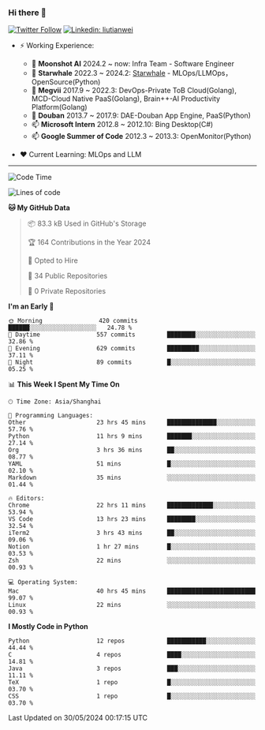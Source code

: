 ### Hi there 👋

[![Twitter Follow](https://img.shields.io/twitter/follow/tianweidut?style=social)](https://twitter.com/tianweidut)
[![Linkedin: liutianwei](https://img.shields.io/badge/-liutianwei-blue?style=flat-square&logo=Linkedin&logoColor=white&link=https://www.linkedin.com/in/liutianwei/)](https://www.linkedin.com/in/liutianwei/)

- ⚡ Working Experience:
  - 🔭 **Moonshot AI**  2024.2 ~ now: Infra Team - Software Engineer
  - 🌱 **Starwhale** 2022.3 ~ 2024.2: [Starwhale](https://github.com/star-whale/starwhale) - MLOps/LLMOps，OpenSource(Python)
  - 🌱 **Megvii** 2017.9 ~ 2022.3: DevOps-Private ToB Cloud(Golang), MCD-Cloud Native PaaS(Golang), Brain++-AI Productivity Platform(Golang)
  - 🌱 **Douban** 2013.7 ~ 2017.9: DAE-Douban App Engine, PaaS(Python)
  - 📫 **Microsoft Intern** 2012.8 ~ 2012.10: Bing Desktop(C#)
  - 📫 **Google Summer of Code** 2012.3 ~ 2013.3: OpenMonitor(Python)

- ❤️ Current Learning: MLOps and LLM

---
<!--START_SECTION:waka-->
![Code Time](http://img.shields.io/badge/Code%20Time-5%2C406%20hrs%2057%20mins-blue)

![Lines of code](https://img.shields.io/badge/From%20Hello%20World%20I%27ve%20Written-1.3%20million%20lines%20of%20code-blue)

**🐱 My GitHub Data** 

> 📦 83.3 kB Used in GitHub's Storage 
 > 
> 🏆 164 Contributions in the Year 2024
 > 
> 💼 Opted to Hire
 > 
> 📜 34 Public Repositories 
 > 
> 🔑 0 Private Repositories 
 > 
**I'm an Early 🐤** 

```text
🌞 Morning                420 commits         ██████░░░░░░░░░░░░░░░░░░░   24.78 % 
🌆 Daytime                557 commits         ████████░░░░░░░░░░░░░░░░░   32.86 % 
🌃 Evening                629 commits         █████████░░░░░░░░░░░░░░░░   37.11 % 
🌙 Night                  89 commits          █░░░░░░░░░░░░░░░░░░░░░░░░   05.25 % 
```


📊 **This Week I Spent My Time On** 

```text
🕑︎ Time Zone: Asia/Shanghai

💬 Programming Languages: 
Other                    23 hrs 45 mins      ██████████████░░░░░░░░░░░   57.76 % 
Python                   11 hrs 9 mins       ███████░░░░░░░░░░░░░░░░░░   27.14 % 
Org                      3 hrs 36 mins       ██░░░░░░░░░░░░░░░░░░░░░░░   08.77 % 
YAML                     51 mins             █░░░░░░░░░░░░░░░░░░░░░░░░   02.10 % 
Markdown                 35 mins             ░░░░░░░░░░░░░░░░░░░░░░░░░   01.44 % 

🔥 Editors: 
Chrome                   22 hrs 11 mins      █████████████░░░░░░░░░░░░   53.94 % 
VS Code                  13 hrs 23 mins      ████████░░░░░░░░░░░░░░░░░   32.54 % 
iTerm2                   3 hrs 43 mins       ██░░░░░░░░░░░░░░░░░░░░░░░   09.06 % 
Notion                   1 hr 27 mins        █░░░░░░░░░░░░░░░░░░░░░░░░   03.53 % 
Zsh                      22 mins             ░░░░░░░░░░░░░░░░░░░░░░░░░   00.93 % 

💻 Operating System: 
Mac                      40 hrs 45 mins      █████████████████████████   99.07 % 
Linux                    22 mins             ░░░░░░░░░░░░░░░░░░░░░░░░░   00.93 % 
```

**I Mostly Code in Python** 

```text
Python                   12 repos            ███████████░░░░░░░░░░░░░░   44.44 % 
C                        4 repos             ████░░░░░░░░░░░░░░░░░░░░░   14.81 % 
Java                     3 repos             ███░░░░░░░░░░░░░░░░░░░░░░   11.11 % 
TeX                      1 repo              █░░░░░░░░░░░░░░░░░░░░░░░░   03.70 % 
CSS                      1 repo              █░░░░░░░░░░░░░░░░░░░░░░░░   03.70 % 
```




 Last Updated on 30/05/2024 00:17:15 UTC
<!--END_SECTION:waka-->
